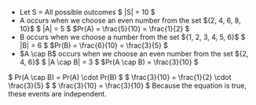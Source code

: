 <ul>
<li> Let S = All possible outcomes 
$ |S| = 10 $
	<li> A occurs when we choose an even number from the set ${2, 4, 6, 8, 10}$ 
$ |A| = 5 $ 
$Pr(A) = \frac{5}{10} = \frac{1}{2} $
	<li> B occurs when we choose a number from the set ${1, 2, 3, 4, 5, 6}$ 
$ |B| = 6 $ 
$Pr(B) = \frac{6}{10} = \frac{3}{5} $
	<li> $A \cap B$ occurs when we choose an even number from the set ${2, 4, 6}$ 
$ |A \cap B| = 3 $ 
$Pr(A \cap B) = \frac{3}{10} $
</ul>
$ Pr(A \cap B) = Pr(A) \cdot Pr(B) $ 
$ \frac{3}{10} = \frac{1}{2} \cdot \frac{3}{5} $ 
$ \frac{3}{10} = \frac{3}{10} $ 
Because the equation is true, these events are independent.
